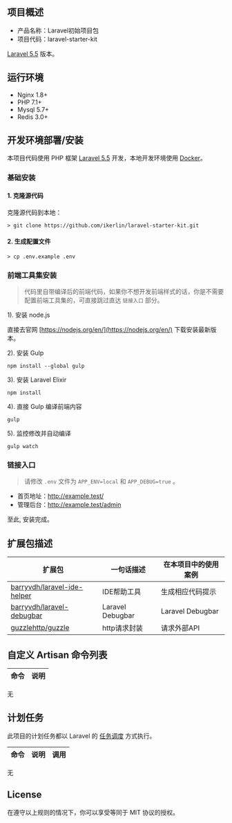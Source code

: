 ## 项目概述

* 产品名称：Laravel初始项目包
* 项目代码：laravel-starter-kit

[Laravel 5.5](https://laravel-china.org/docs/laravel/5.5) 版本。

## 运行环境

- Nginx 1.8+
- PHP 7.1+
- Mysql 5.7+
- Redis 3.0+

## 开发环境部署/安装

本项目代码使用 PHP 框架 [Laravel 5.5](http://laravel-china.org/docs/5.5/) 开发，本地开发环境使用 [Docker](http://www.docker.com)。

### 基础安装

#### 1. 克隆源代码

克隆源代码到本地：

    > git clone https://github.com/ikerlin/laravel-starter-kit.git

#### 2. 生成配置文件

    > cp .env.example .env

### 前端工具集安装

> 代码里自带编译后的前端代码，如果你不想开发前端样式的话，你是不需要配置前端工具集的，可直接跳过直达 `链接入口` 部分。

1). 安装 node.js

直接去官网 [https://nodejs.org/en/](https://nodejs.org/en/) 下载安装最新版本。

2). 安装 Gulp

```shell
npm install --global gulp
```

3). 安装 Laravel Elixir

```shell
npm install
```

4). 直接 Gulp 编译前端内容

```shell
gulp
```

5). 监控修改并自动编译

```shell
gulp watch
```

### 链接入口

> 请修改 `.env` 文件为 `APP_ENV=local` 和 `APP_DEBUG=true` 。

* 首页地址：http://example.test/
* 管理后台：http://example.test/admin

至此, 安装完成。

## 扩展包描述

| 扩展包 | 一句话描述 | 在本项目中的使用案例 |  
| --- | --- | --- |   
| [barryvdh/laravel-ide-helper](https://github.com/barryvdh/laravel-ide-helper.git) | IDE帮助工具 | 生成相应代码提示 |
| [barryvdh/laravel-debugbar](https://github.com/barryvdh/laravel-debugbar) | Laravel Debugbar | Laravel Debugbar |
| [guzzlehttp/guzzle](http://guzzle-cn.readthedocs.io/zh_CN/latest/overview.html) | http请求封装 | 请求外部API |

## 自定义 Artisan 命令列表

| 命令 | 说明 |
| --- | --- |
无

## 计划任务

此项目的计划任务都以 Laravel 的 [任务调度](https://laravel-china.org/docs/laravel/5.5/scheduling) 方式执行。

| 命令 | 说明 | 调用 |
| --- | --- | --- |
无

## License

> 

在遵守以上规则的情况下，你可以享受等同于 MIT 协议的授权。